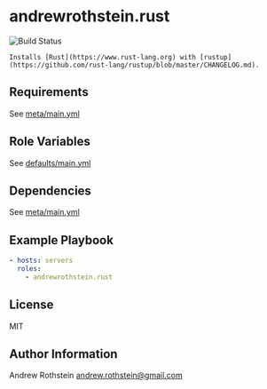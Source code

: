 andrewrothstein.rust
=========
![Build Status](https://github.com/andrewrothstein/ansible-rust/actions/workflows/build.yml/badge.svg)

    Installs [Rust](https://www.rust-lang.org) with [rustup](https://github.com/rust-lang/rustup/blob/master/CHANGELOG.md).

Requirements
------------

See [meta/main.yml](meta/main.yml)

Role Variables
--------------

See [defaults/main.yml](defaults/main.yml)

Dependencies
------------

See [meta/main.yml](meta/main.yml)

Example Playbook
----------------

```yml
- hosts: servers
  roles:
    - andrewrothstein.rust
```

License
-------

MIT

Author Information
------------------

Andrew Rothstein <andrew.rothstein@gmail.com>
